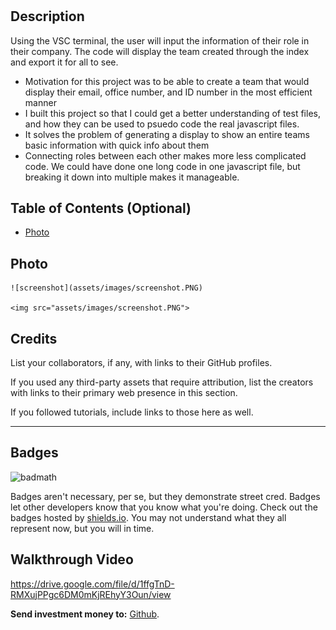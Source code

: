 # <Team Profile Gen>

## Description


Using the VSC terminal, the user will input the information of their role in their company. The code will display the team created through the index and export it for all to see. 

- Motivation for this project was to be able to create a team that would display their email, office number, and ID number in the most efficient manner
- I built this project so that I could get a better understanding of test files, and how they can be used to psuedo code the real javascript files.
- It solves the problem of generating a display to show an entire teams basic information with quick info about them
- Connecting roles between each other makes more less complicated code. We could have done one long code in one javascript file, but breaking it down into multiple makes it manageable. 

## Table of Contents (Optional)



- [Photo](#photo)



## Photo



    ![screenshot](assets/images/screenshot.PNG)

    <img src="assets/images/screenshot.PNG">
   

## Credits

List your collaborators, if any, with links to their GitHub profiles.

If you used any third-party assets that require attribution, list the creators with links to their primary web presence in this section.

If you followed tutorials, include links to those here as well.



---



## Badges

![badmath](https://img.shields.io/github/languages/top/lernantino/badmath)

Badges aren't necessary, per se, but they demonstrate street cred. Badges let other developers know that you know what you're doing. Check out the badges hosted by [shields.io](https://shields.io/). You may not understand what they all represent now, but you will in time.


## Walkthrough Video
https://drive.google.com/file/d/1ffgTnD-RMXujPPgc6DM0mKjREhyY3Oun/view


**Send investment money to:** 
[Github](https://github.com/okingdomz).




